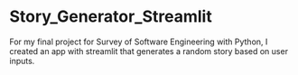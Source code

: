 # Story_Generator_Streamlit
For my final project for Survey of Software Engineering with Python, I created an app with streamlit that generates a random story based on user inputs.
